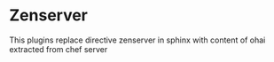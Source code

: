 Zenserver
=========

This plugins replace directive zenserver in sphinx with content of ohai
extracted from chef server
